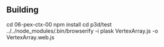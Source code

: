 ## Building

cd 06-pex-ctx-00
npm install
cd p3d/test
../../node_modules/.bin/browserify -i plask VertexArray.js -o VertexArray.web.js

